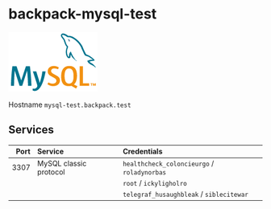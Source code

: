 # backpack-mysql-test

![MySQL](../../../doc/assets/logos/mysql.png)

Hostname `mysql-test.backpack.test`

## Services

| Port | Service | Credentials
| ---: | :------ | :----------
| 3307 | MySQL classic protocol | `healthcheck_coloncieurgo` / `roladynorbas`
| | | `root` / `ickyligholro`
| | | `telegraf_husaughbleak` / `siblecitewar`
